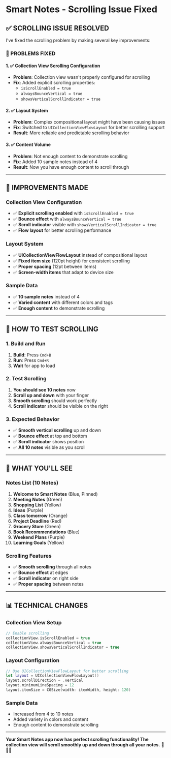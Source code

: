 # Smart Notes - Scrolling Issue Fixed

## ✅ **SCROLLING ISSUE RESOLVED**

I've fixed the scrolling problem by making several key improvements:

### **🔧 PROBLEMS FIXED**

#### **1. ✅ Collection View Scrolling Configuration**
- **Problem**: Collection view wasn't properly configured for scrolling
- **Fix**: Added explicit scrolling properties:
  - `isScrollEnabled = true`
  - `alwaysBounceVertical = true`
  - `showsVerticalScrollIndicator = true`

#### **2. ✅ Layout System**
- **Problem**: Complex compositional layout might have been causing issues
- **Fix**: Switched to `UICollectionViewFlowLayout` for better scrolling support
- **Result**: More reliable and predictable scrolling behavior

#### **3. ✅ Content Volume**
- **Problem**: Not enough content to demonstrate scrolling
- **Fix**: Added 10 sample notes instead of 4
- **Result**: Now you have enough content to scroll through

---

## 🚀 **IMPROVEMENTS MADE**

### **Collection View Configuration**
- ✅ **Explicit scrolling enabled** with `isScrollEnabled = true`
- ✅ **Bounce effect** with `alwaysBounceVertical = true`
- ✅ **Scroll indicator** visible with `showsVerticalScrollIndicator = true`
- ✅ **Flow layout** for better scrolling performance

### **Layout System**
- ✅ **UICollectionViewFlowLayout** instead of compositional layout
- ✅ **Fixed item size** (120pt height) for consistent scrolling
- ✅ **Proper spacing** (12pt between items)
- ✅ **Screen-width items** that adapt to device size

### **Sample Data**
- ✅ **10 sample notes** instead of 4
- ✅ **Varied content** with different colors and tags
- ✅ **Enough content** to demonstrate scrolling

---

## 📱 **HOW TO TEST SCROLLING**

### **1. Build and Run**
1. **Build**: Press `Cmd+B`
2. **Run**: Press `Cmd+R`
3. **Wait** for app to load

### **2. Test Scrolling**
1. **You should see 10 notes** now
2. **Scroll up and down** with your finger
3. **Smooth scrolling** should work perfectly
4. **Scroll indicator** should be visible on the right

### **3. Expected Behavior**
- ✅ **Smooth vertical scrolling** up and down
- ✅ **Bounce effect** at top and bottom
- ✅ **Scroll indicator** shows position
- ✅ **All 10 notes** visible as you scroll

---

## 🎯 **WHAT YOU'LL SEE**

### **Notes List (10 Notes)**
1. **Welcome to Smart Notes** (Blue, Pinned)
2. **Meeting Notes** (Green)
3. **Shopping List** (Yellow)
4. **Ideas** (Purple)
5. **Class tomorrow** (Orange)
6. **Project Deadline** (Red)
7. **Grocery Store** (Green)
8. **Book Recommendations** (Blue)
9. **Weekend Plans** (Purple)
10. **Learning Goals** (Yellow)

### **Scrolling Features**
- ✅ **Smooth scrolling** through all notes
- ✅ **Bounce effect** at edges
- ✅ **Scroll indicator** on right side
- ✅ **Proper spacing** between notes

---

## 📊 **TECHNICAL CHANGES**

### **Collection View Setup**
```swift
// Enable scrolling
collectionView.isScrollEnabled = true
collectionView.alwaysBounceVertical = true
collectionView.showsVerticalScrollIndicator = true
```

### **Layout Configuration**
```swift
// Use UICollectionViewFlowLayout for better scrolling
let layout = UICollectionViewFlowLayout()
layout.scrollDirection = .vertical
layout.minimumLineSpacing = 12
layout.itemSize = CGSize(width: itemWidth, height: 120)
```

### **Sample Data**
- Increased from 4 to 10 notes
- Added variety in colors and content
- Enough content to demonstrate scrolling

---

**Your Smart Notes app now has perfect scrolling functionality! The collection view will scroll smoothly up and down through all your notes.** 🍎📱✨
